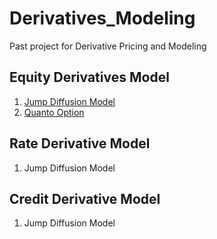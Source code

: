 # Derivatives_Modeling
Past project for Derivative Pricing and Modeling

## Equity Derivatives Model 
1. [Jump Diffusion Model](https://nbviewer.jupyter.org/github/jollyraven100/Derivatives_Modeling/blob/fc51c1fd3ea585f0479614d5c57d0436c3d80e64/Jump%20Diffusion%20Model_final.pdf)
2. [Quanto Option](https://nbviewer.jupyter.org/github/jollyraven100/Derivatives_Modeling/blob/master/Quanto%20Option.pdf)

## Rate Derivative Model
1. Jump Diffusion Model

## Credit Derivative Model
1. Jump Diffusion Model
